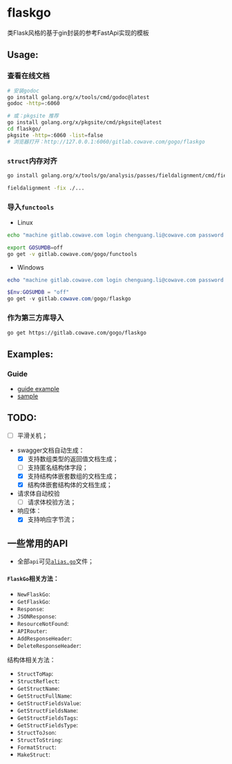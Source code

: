 # flaskgo

类Flask风格的基于gin封装的参考FastApi实现的模板

## Usage:

### 查看在线文档

```bash
# 安装godoc
go install golang.org/x/tools/cmd/godoc@latest
godoc -http=:6060

# 或：pkgsite 推荐
go install golang.org/x/pkgsite/cmd/pkgsite@latest
cd flaskgo/
pkgsite -http=:6060 -list=false
# 浏览器打开：http://127.0.0.1:6060/gitlab.cowave.com/gogo/flaskgo
```

### `struct`内存对齐

```bash
go install golang.org/x/tools/go/analysis/passes/fieldalignment/cmd/fieldalignment@latest

fieldalignment -fix ./... 
```

### 导入`functools`

- Linux

```bash
echo "machine gitlab.cowave.com login chenguang.li@cowave.com password glpat-zVc6XisKQfy-TPxzCym8" > ~/.netrc

export GOSUMDB=off
go get -v gitlab.cowave.com/gogo/functools
```

- Windows

```powershell
echo "machine gitlab.cowave.com login chenguang.li@cowave.com password glpat-zVc6XisKQfy-TPxzCym8" > ~/.netrc

$Env:GOSUMDB = "off"
go get -v gitlab.cowave.com/gogo/flaskgo
```

### 作为第三方库导入

```bash
go get https://gitlab.cowave.com/gogo/flaskgo
```

## Examples:

### Guide

- [guide example](./test/example.go)
- [sample](https://gitlab.cowave.com/gogo/sample)

## TODO:

- [ ] 平滑关机；
- swagger文档自动生成：
    - [x] 支持数组类型的返回值文档生成；
    - [ ] 支持匿名结构体字段；
    - [x] 支持结构体嵌套数组的文档生成；
    - [x] 结构体嵌套结构体的文档生成；
- 请求体自动校验
    - [ ] 请求体校验方法；
- 响应体：
    - [x] 支持响应字节流；

## 一些常用的API

- 全部`api`可见[`alias.go`](./alias.go)文件；

#### `FlaskGo`相关方法：

- `NewFlaskGo`:
- `GetFlaskGo`:
- `Response`:
- `JSONResponse`:
- `ResourceNotFound`:
- `APIRouter`:
- `AddResponseHeader`:
- `DeleteResponseHeader`:

结构体相关方法：

- `StructToMap`:
- `StructReflect`:
- `GetStructName`:
- `GetStructFullName`:
- `GetStructFieldsValue`:
- `GetStructFieldsName`:
- `GetStructFieldsTags`:
- `GetStructFieldsType`:
- `StructToJson`:
- `StructToString`:
- `FormatStruct`:
- `MakeStruct`:
